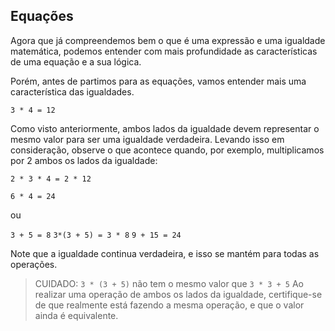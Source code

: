 ## Equações

Agora que já compreendemos bem o que é uma expressão e uma igualdade matemática, podemos entender com mais profundidade as características de uma equação e a sua lógica.

Porém, antes de partimos para as equações, vamos entender mais uma característica das igualdades.

```3 * 4 = 12```

Como visto anteriormente, ambos lados da igualdade devem representar o mesmo valor para ser uma igualdade verdadeira. Levando isso em consideração, observe o que acontece quando, por exemplo, multiplicamos por 2 ambos os lados da igualdade:

```2 * 3 * 4 = 2 * 12```

```6 * 4 = 24```

ou

```3 + 5 = 8```
```3*(3 + 5) = 3 * 8```
```9 + 15 = 24```

Note que a igualdade continua verdadeira, e isso se mantém para todas as operações.

> CUIDADO:
> ```3 * (3 + 5)``` não tem o mesmo valor que ```3 * 3 + 5```
> Ao realizar uma operação de ambos os lados da igualdade, certifique-se de que realmente está fazendo a mesma operação,
> e que o valor ainda é equivalente.

